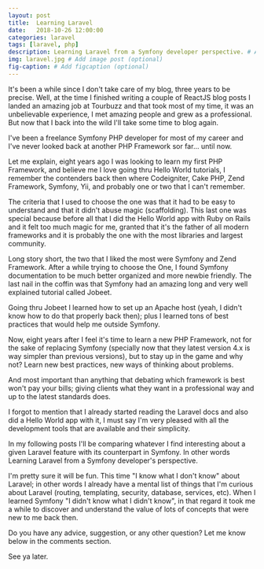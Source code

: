 ```yaml
---
layout: post
title:  Learning Laravel
date:   2018-10-26 12:00:00
categories: laravel
tags: [laravel, php]
description: Learning Laravel from a Symfony developer perspective. # Add post description (optional)
img: laravel.jpg # Add image post (optional)
fig-caption: # Add figcaption (optional)
---
```


It's been a while since I don't take care of my blog, three years to be precise. Well, at the time I finished writing a couple of ReactJS blog posts I landed an amazing job at Tourbuzz and that took most of my time, it was an unbelievable experience, I met amazing people and grew as a professional. But now that I back into the wild I'll take some time to blog again.

I've been a freelance Symfony PHP developer for most of my career and I've never looked back at another PHP Framework sor far... until now.

Let me explain, eight years ago I was looking to learn my first PHP Framework, and believe me I love going thru Hello World tutorials, I remember the contenders back then where Codeigniter, Cake PHP, Zend Framework, Symfony, Yii, and probably one or two that I can't remember.

The criteria that I used to choose the one was that it had to be easy to understand and that it didn't abuse magic (scaffolding). This last one was special because before all that I did the Hello World app with Ruby on Rails and it felt too much magic for me, granted that it's the father of all modern frameworks and it is probably the one with the most libraries and largest community.

Long story short, the two that I liked the most were Symfony and Zend Framework. After a while trying to choose the One, I found Symfony documentation to be much better organized and more newbie friendly. The last nail in the coffin was that Symfony had an amazing long and very well explained tutorial called Jobeet.

Going thru Jobeet I learned how to set up an Apache host (yeah, I didn't know how to do that properly back then); plus I learned tons of best practices that would help me outside Symfony.

Now, eight years after I feel it's time to learn a new PHP Framework, not for the sake of replacing Symfony (specially now that they latest version 4.x is way simpler than previous versions), but to stay up in the game and why not? Learn new best practices, new ways of thinking about problems.

And most important than anything that debating which framework is best won't pay your bills; giving clients what they want in a professional way and up to the latest standards does.

I forgot to mention that I already started reading the Laravel docs and also did a Hello World app with it, I must say I'm very pleased with all the development tools that are available and their simplicity.

In my following posts I'll be comparing whatever I find interesting about a given Laravel feature with its counterpart in Symfony. In other words Learning Laravel from a Symfony developer's perspective.

I'm pretty sure it will be fun. This time "I know what I don't know" about Laravel; in other words I already have a mental list of things that I'm curious about Laravel (routing, templating, security, database, services, etc). When I learned Symfony "I didn't know what I didn't know", in that regard it took me a while to discover and understand the value of lots of concepts that were new to me back then.

Do you have any advice, suggestion, or any other question? Let me know below in the comments section.

See ya later.